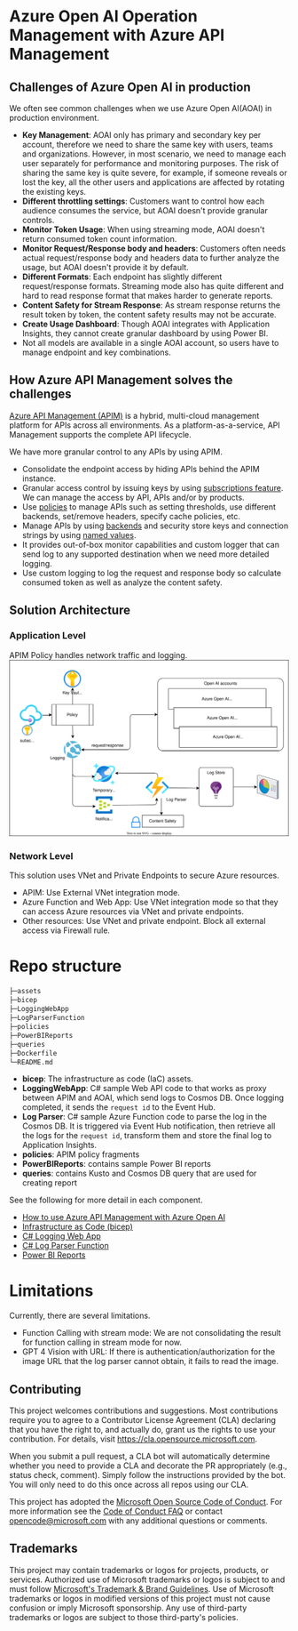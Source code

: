 # Azure Open AI Operation Management with Azure API Management

## Challenges of Azure Open AI in production

We often see common challenges when we use Azure Open AI(AOAI) in production environment.

- __Key Management__: AOAI only has primary and secondary key per account, therefore we need to share the same key with users, teams and organizations. However, in most scenario, we need to manage each user separately for performance and monitoring purposes. The risk of sharing the same key is quite severe, for example, if someone reveals or lost the key, all the other users and applications are affected by rotating the existing keys.
- __Different throttling settings__: Customers want to control how each audience consumes the service, but AOAI doesn't provide granular controls.
- __Monitor Token Usage__: When using streaming mode, AOAI doesn't return consumed token count information.
- __Monitor Request/Response body and headers__: Customers often needs actual request/response body and headers data to further analyze the usage, but AOAI doesn't provide it by default.
- __Different Formats__: Each endpoint has slightly different request/response formats. Streaming mode also has quite different and hard to read response format that makes harder to generate reports.
- __Content Safety for Stream Response__: As stream response returns the result token by token, the content safety results may not be accurate.
- __Create Usage Dashboard__: Though AOAI integrates with Application Insights, they cannot create granular dashboard by using Power BI.
- Not all models are available in a single AOAI account, so users have to manage endpoint and key combinations.

## How Azure API Management solves the challenges

[Azure API Management (APIM)](https://learn.microsoft.com/azure/api-management/api-management-key-concepts) is a hybrid, multi-cloud management platform for APIs across all environments. As a platform-as-a-service, API Management supports the complete API lifecycle.

We have more granular control to any APIs by using APIM.

- Consolidate the endpoint access by hiding APIs behind the APIM instance.
- Granular access control by issuing keys by using [subscriptions feature](https://learn.microsoft.com/azure/api-management/api-management-subscriptions). We can manage the access by API, APIs and/or by products.
- Use [policies](https://learn.microsoft.com/azure/api-management/api-management-howto-policies) to manage APIs such as setting thresholds, use different backends, set/remove headers, specify cache policies, etc.
- Manage APIs by using [backends](https://learn.microsoft.com/azure/api-management/backends?tabs=bicep) and security store keys and connection strings by using [named values](https://learn.microsoft.com/azure/api-management/api-management-howto-properties?tabs=azure-portal).
- It provides out-of-box monitor capabilities and custom logger that can send log to any supported destination when we need more detailed logging.
- Use custom logging to log the request and response body so calculate consumed token as well as analyze the content safety.

## Solution Architecture

### Application Level

APIM Policy handles network traffic and logging.
![architecture](/assets/aoai_apim.svg)

### Network Level

This solution uses VNet and Private Endpoints to secure Azure resources.

- APIM: Use External VNet integration mode.
- Azure Function and Web App: Use VNet integration mode so that they can access Azure resources via VNet and private endpoints.
- Other resources: Use VNet and private endpoint. Block all external access via Firewall rule.

# Repo structure

```shell
├─assets
├─bicep
├─LoggingWebApp
├─LogParserFunction
├─policies
├─PowerBIReports
├─queries
├─Dockerfile
└─README.md
```

- __bicep__: The infrastructure as code (IaC) assets.
- __LoggingWebApp__: C# sample Web API code to that works as proxy between APIM and AOAI, which send logs to Cosmos DB. Once logging completed, it sends the ``request id`` to the Event Hub.
- __Log Parser__: C# sample Azure Function code to parse the log in the Cosmos DB. It is triggered via Event Hub notification, then retrieve all the logs for the ``request id``, transform them and store the final log to Application Insights.
- __policies__: APIM policy fragments
- __PowerBIReports__: contains sample Power BI reports
- __queries__: contains Kusto and Cosmos DB query that are used for creating report

See the following for more detail in each component.

- [How to use Azure API Management with Azure Open AI](APIM.md)
- [Infrastructure as Code (bicep)](/bicep/README.md)
- [C# Logging Web App](/LoggingWebApp/README.md)
- [C# Log Parser Function](/LogParserFunction/README.md)
- [Power BI Reports](/PowerBIReports/README.md)

# Limitations

Currently, there are several limitations.

- Function Calling with stream mode: We are not consolidating the result for function calling in stream mode for now.
- GPT 4 Vision with URL: If there is authentication/authorization for the image URL that the log parser cannot obtain, it fails to read the image.

## Contributing

This project welcomes contributions and suggestions.  Most contributions require you to agree to a
Contributor License Agreement (CLA) declaring that you have the right to, and actually do, grant us
the rights to use your contribution. For details, visit https://cla.opensource.microsoft.com.

When you submit a pull request, a CLA bot will automatically determine whether you need to provide
a CLA and decorate the PR appropriately (e.g., status check, comment). Simply follow the instructions
provided by the bot. You will only need to do this once across all repos using our CLA.

This project has adopted the [Microsoft Open Source Code of Conduct](https://opensource.microsoft.com/codeofconduct/).
For more information see the [Code of Conduct FAQ](https://opensource.microsoft.com/codeofconduct/faq/) or
contact [opencode@microsoft.com](mailto:opencode@microsoft.com) with any additional questions or comments.

## Trademarks

This project may contain trademarks or logos for projects, products, or services. Authorized use of Microsoft 
trademarks or logos is subject to and must follow 
[Microsoft's Trademark & Brand Guidelines](https://www.microsoft.com/en-us/legal/intellectualproperty/trademarks/usage/general).
Use of Microsoft trademarks or logos in modified versions of this project must not cause confusion or imply Microsoft sponsorship.
Any use of third-party trademarks or logos are subject to those third-party's policies.
